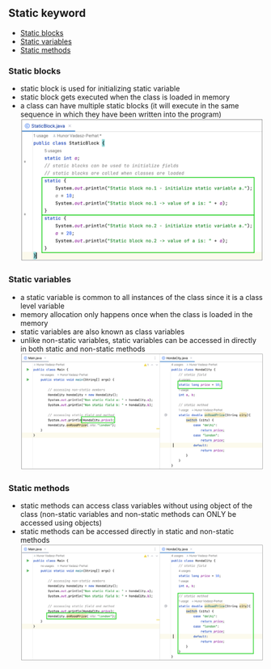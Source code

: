 ## Static keyword
- [Static blocks](#static-blocks)
- [Static variables](#static-variables)
- [Static methods](#static-methods)

### Static blocks
- static block is used for initializing static variable
- static block gets executed when the class is loaded in memory
- a class can have multiple static blocks (it will execute in the same sequence in which they have been written into the program)
  ![Static block](https://github.com/HunorVadaszPerhat/java_lang_specs/blob/main/images/static_blocks.png)

### Static variables
- a static variable is common to all instances of the class since it is a class level variable
- memory allocation only happens once when the class is loaded in the memory
- static variables are also known as class variables
- unlike non-static variables, static variables can be accessed in directly in both static and non-static methods
  ![Static variable](https://github.com/HunorVadaszPerhat/java_lang_specs/blob/main/images/static_variable.png)

### Static methods
- static methods can access class variables without using object of the class (non-static variables and non-static methods can ONLY be accessed using objects)
- static methods can be accessed directly in static and non-static methods
![Static methods](https://github.com/HunorVadaszPerhat/java_lang_specs/blob/main/images/static_methods.png)



